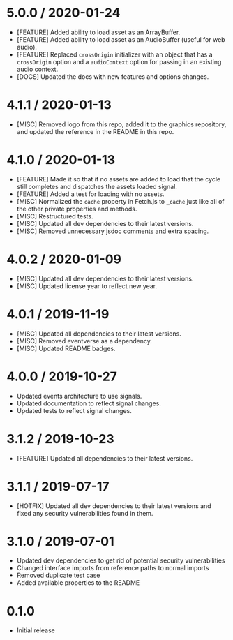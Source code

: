 5.0.0 / 2020-01-24
==================
* [FEATURE] Added ability to load asset as an ArrayBuffer.
* [FEATURE] Added ability to load asset as an AudioBuffer (useful for web audio).
* [FEATURE] Replaced `crossOrigin` initializer with an object that has a `crossOrigin` option and a `audioContext` option for passing in an existing audio context.
* [DOCS] Updated the docs with new features and options changes.

4.1.1 / 2020-01-13
==================
* [MISC] Removed logo from this repo, added it to the graphics repository, and updated the reference in the README in this repo.

4.1.0 / 2020-01-13
==================
* [FEATURE] Made it so that if no assets are added to load that the cycle still completes and dispatches the assets loaded signal.
* [FEATURE] Added a test for loading with no assets.
* [MISC] Normalized the `cache` property in Fetch.js to `_cache` just like all of the other private properties and methods.
* [MISC] Restructured tests.
* [MISC] Updated all dev dependencies to their latest versions.
* [MISC] Removed unnecessary jsdoc comments and extra spacing.

4.0.2 / 2020-01-09
==================
* [MISC] Updated all dev dependencies to their latest versions.
* [MISC] Updated license year to reflect new year.

4.0.1 / 2019-11-19
==================
* [MISC] Updated all dependencies to their latest versions.
* [MISC] Removed eventverse as a dependency.
* [MISC] Updated README badges.

4.0.0 / 2019-10-27
==================
* Updated events architecture to use signals.
* Updated documentation to reflect signal changes.
* Updated tests to reflect signal changes.

3.1.2 / 2019-10-23
==================
* [FEATURE] Updated all dependencies to their latest versions.

3.1.1 / 2019-07-17
==================
* [HOTFIX] Updated all dev dependencies to their latest versions and fixed any security vulnerabilities found in them.

3.1.0 / 2019-07-01
==================
* Updated dev dependencies to get rid of potential security vulnerabilities
* Changed interface imports from reference paths to normal imports
* Removed duplicate test case
* Added available properties to the README

0.1.0
==================
* Initial release
